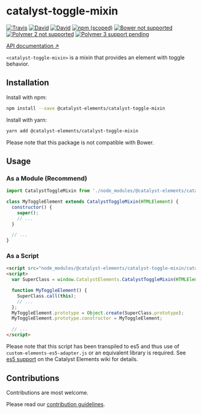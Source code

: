# catalyst-toggle-mixin

[![Travis](https://img.shields.io/travis/catalyst/catalyst-toggle-mixin/master.svg?style=flat-square)](https://travis-ci.org/catalyst/catalyst-toggle-mixin)
[![David](https://img.shields.io/david/catalyst/catalyst-toggle-mixin.svg?style=flat-square)](https://david-dm.org/catalyst/catalyst-toggle-mixin)
[![David](https://img.shields.io/david/dev/catalyst/catalyst-toggle-mixin.svg?style=flat-square)](https://david-dm.org/catalyst/catalyst-toggle-mixin?type=dev)
[![npm (scoped)](https://img.shields.io/npm/v/@catalyst-elements/catalyst-toggle-mixin.svg?style=flat-square)](https://www.npmjs.com/package/@catalyst-elements/catalyst-toggle-mixin)
[![Bower not supported](https://img.shields.io/badge/bower-not_supported-red.svg?style=flat-square)]()
[![Polymer 2 not supported](https://img.shields.io/badge/Polymer_2-not_supported-red.svg?style=flat-square)]()
[![Polymer 3 support pending](https://img.shields.io/badge/Polymer_3-support_pending-yellow.svg?style=flat-square)]()

[API documentation ↗](https://catalyst.github.io/CatalystElementsBundle/#/classes/CatalystToggleMixin)

`<catalyst-toggle-mixin>` is a mixin that provides an element with toggle behavior.

## Installation

Install with npm:

```sh
npm install --save @catalyst-elements/catalyst-toggle-mixin
```

Install with yarn:

```sh
yarn add @catalyst-elements/catalyst-toggle-mixin
```

Please note that this package is not compatible with Bower.

## Usage

### As a Module (Recommend)

```js
import CatalystToggleMixin from './node_modules/@catalyst-elements/catalyst-toggle-mixin/catalyst-toggle-mixin.js';

class MyToggleElement extends CatalystToggleMixin(HTMLElement) {
  constructor() {
    super();
    // ...
  }

  // ...
}
```

### As a Script

```html
<script src="node_modules/@catalyst-elements/catalyst-toggle-mixin/catalyst-toggle-mixin.es5.min.js"></script>
<script>
  var SuperClass = window.CatalystElements.CatalystToggleMixin(HTMLElement);

  function MyToggleElement() {
    SuperClass.call(this);
    // ...
  };
  MyToggleElement.prototype = Object.create(SuperClass.prototype);
  MyToggleElement.prototype.constructor = MyToggleElement;

  // ...
</script>
```

Please note that this script has been transpiled to es5 and thus use of `custom-elements-es5-adapter.js` or an equivalent library is required. See [es5 support](https://github.com/catalyst/CatalystElements/wiki/Browser-Compatibility#es5-support) on the Catalyst Elements wiki for details.

## Contributions

Contributions are most welcome.

Please read our [contribution guidelines](./CONTRIBUTING.md).
